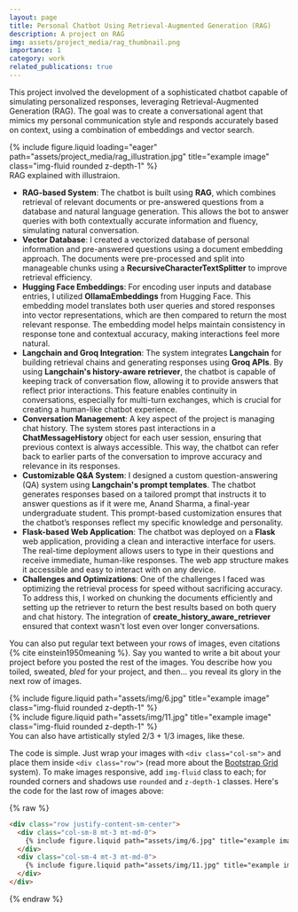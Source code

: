 ```yaml
---
layout: page
title: Personal Chatbot Using Retrieval-Augmented Generation (RAG)
description: A project on RAG
img: assets/project_media/rag_thumbnail.png
importance: 1
category: work
related_publications: true
---
```


This project involved the development of a sophisticated chatbot capable of simulating personalized responses, leveraging Retrieval-Augmented Generation (RAG). The goal was to create a conversational agent that mimics my personal communication style and responds accurately based on context, using a combination of embeddings and vector search.

<div class="row">
    <div class="col-sm mt-3 mt-md-0">
        {% include figure.liquid loading="eager" path="assets/project_media/rag_illustration.jpg" title="example image" class="img-fluid rounded z-depth-1" %}
    </div>
</div>
<div class="caption">
    RAG explained with illustraion.
</div>

- **RAG-based System**: The chatbot is built using **RAG**, which combines retrieval of relevant documents or pre-answered questions from a database and natural language generation. This allows the bot to answer queries with both contextually accurate information and fluency, simulating natural conversation.
- **Vector Database**: I created a vectorized database of personal information and pre-answered questions using a document embedding approach. The documents were pre-processed and split into manageable chunks using a **RecursiveCharacterTextSplitter** to improve retrieval efficiency.
- **Hugging Face Embeddings**: For encoding user inputs and database entries, I utilized **OllamaEmbeddings** from Hugging Face. This embedding model translates both user queries and stored responses into vector representations, which are then compared to return the most relevant response. The embedding model helps maintain consistency in response tone and contextual accuracy, making interactions feel more natural.
- **Langchain and Groq Integration**: The system integrates **Langchain** for building retrieval chains and generating responses using **Groq APIs**. By using **Langchain's history-aware retriever**, the chatbot is capable of keeping track of conversation flow, allowing it to provide answers that reflect prior interactions. This feature enables continuity in conversations, especially for multi-turn exchanges, which is crucial for creating a human-like chatbot experience.
- **Conversation Management**: A key aspect of the project is managing chat history. The system stores past interactions in a **ChatMessageHistory** object for each user session, ensuring that previous context is always accessible. This way, the chatbot can refer back to earlier parts of the conversation to improve accuracy and relevance in its responses.
- **Customizable Q&A System**: I designed a custom question-answering (QA) system using **Langchain's prompt templates**. The chatbot generates responses based on a tailored prompt that instructs it to answer questions as if it were me, Anand Sharma, a final-year undergraduate student. This prompt-based customization ensures that the chatbot’s responses reflect my specific knowledge and personality.
- **Flask-based Web Application**: The chatbot was deployed on a **Flask** web application, providing a clean and interactive interface for users. The real-time deployment allows users to type in their questions and receive immediate, human-like responses. The web app structure makes it accessible and easy to interact with on any device.
- **Challenges and Optimizations**: One of the challenges I faced was optimizing the retrieval process for speed without sacrificing accuracy. To address this, I worked on chunking the documents efficiently and setting up the retriever to return the best results based on both query and chat history. The integration of **create_history_aware_retriever** ensured that context wasn't lost even over longer conversations.


You can also put regular text between your rows of images, even citations {% cite einstein1950meaning %}.
Say you wanted to write a bit about your project before you posted the rest of the images.
You describe how you toiled, sweated, _bled_ for your project, and then... you reveal its glory in the next row of images.

<div class="row justify-content-sm-center">
    <div class="col-sm-8 mt-3 mt-md-0">
        {% include figure.liquid path="assets/img/6.jpg" title="example image" class="img-fluid rounded z-depth-1" %}
    </div>
    <div class="col-sm-4 mt-3 mt-md-0">
        {% include figure.liquid path="assets/img/11.jpg" title="example image" class="img-fluid rounded z-depth-1" %}
    </div>
</div>
<div class="caption">
    You can also have artistically styled 2/3 + 1/3 images, like these.
</div>

The code is simple.
Just wrap your images with `<div class="col-sm">` and place them inside `<div class="row">` (read more about the <a href="https://getbootstrap.com/docs/4.4/layout/grid/">Bootstrap Grid</a> system).
To make images responsive, add `img-fluid` class to each; for rounded corners and shadows use `rounded` and `z-depth-1` classes.
Here's the code for the last row of images above:

{% raw %}

```html
<div class="row justify-content-sm-center">
  <div class="col-sm-8 mt-3 mt-md-0">
    {% include figure.liquid path="assets/img/6.jpg" title="example image" class="img-fluid rounded z-depth-1" %}
  </div>
  <div class="col-sm-4 mt-3 mt-md-0">
    {% include figure.liquid path="assets/img/11.jpg" title="example image" class="img-fluid rounded z-depth-1" %}
  </div>
</div>
```

{% endraw %}
